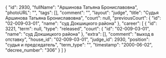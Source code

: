 {
    "id": 2930,
    "fullName": "Аршинова Татьяна Брониславовна",
    "photoURL": "",
    "tags": [],
    "comment": "",
    "layout": "judge",
    "title": "Судья Аршинова Татьяна Брониславовна",
    "court": null,
    "previousCourt": {
        "id": "02-009-03-01",
        "name": "суд Докшицкого района"
    },
    "career": [
        {
            "id": 3221,
            "term": null,
            "type": "released",
            "court": {
                "id": "02-009-03-01",
                "name": "суд Докшицкого района"
            },
            "extra": [],
            "comment": "выход в отставку",
            "house_id": "02-009-03-01",
            "judge_id": 2930,
            "position": "судья и председатель",
            "term_type": "",
            "timestamp": "2000-06-02",
            "decree_number": "306"
        }
    ]
}
